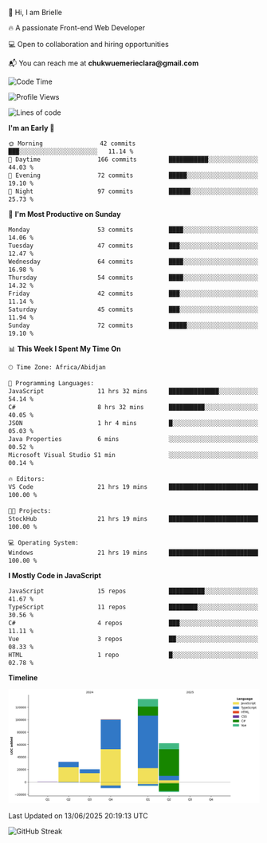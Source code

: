 <div align="left">
  <p>👋 Hi, I am Brielle</p>
  <p>🔥 A passionate Front-end Web Developer</p>
  <p>💻 Open to collaboration and hiring opportunities</p>
  <p>📬 You can reach me at <strong>chukwuemerieclara@gmail.com</strong></p>
</div>


 
 <!--START_SECTION:waka-->
![Code Time](http://img.shields.io/badge/Code%20Time-696%20hrs%2017%20mins-blue)

![Profile Views](http://img.shields.io/badge/Profile%20Views-1-blue)

![Lines of code](https://img.shields.io/badge/From%20Hello%20World%20I%27ve%20Written-348.1%20thousand%20lines%20of%20code-blue)

**I'm an Early 🐤** 

```text
🌞 Morning                42 commits          ███░░░░░░░░░░░░░░░░░░░░░░   11.14 % 
🌆 Daytime                166 commits         ███████████░░░░░░░░░░░░░░   44.03 % 
🌃 Evening                72 commits          █████░░░░░░░░░░░░░░░░░░░░   19.10 % 
🌙 Night                  97 commits          ██████░░░░░░░░░░░░░░░░░░░   25.73 % 
```
📅 **I'm Most Productive on Sunday** 

```text
Monday                   53 commits          ████░░░░░░░░░░░░░░░░░░░░░   14.06 % 
Tuesday                  47 commits          ███░░░░░░░░░░░░░░░░░░░░░░   12.47 % 
Wednesday                64 commits          ████░░░░░░░░░░░░░░░░░░░░░   16.98 % 
Thursday                 54 commits          ████░░░░░░░░░░░░░░░░░░░░░   14.32 % 
Friday                   42 commits          ███░░░░░░░░░░░░░░░░░░░░░░   11.14 % 
Saturday                 45 commits          ███░░░░░░░░░░░░░░░░░░░░░░   11.94 % 
Sunday                   72 commits          █████░░░░░░░░░░░░░░░░░░░░   19.10 % 
```


📊 **This Week I Spent My Time On** 

```text
🕑︎ Time Zone: Africa/Abidjan

💬 Programming Languages: 
JavaScript               11 hrs 32 mins      ██████████████░░░░░░░░░░░   54.14 % 
C#                       8 hrs 32 mins       ██████████░░░░░░░░░░░░░░░   40.05 % 
JSON                     1 hr 4 mins         █░░░░░░░░░░░░░░░░░░░░░░░░   05.03 % 
Java Properties          6 mins              ░░░░░░░░░░░░░░░░░░░░░░░░░   00.52 % 
Microsoft Visual Studio S1 min               ░░░░░░░░░░░░░░░░░░░░░░░░░   00.14 % 

🔥 Editors: 
VS Code                  21 hrs 19 mins      █████████████████████████   100.00 % 

🐱‍💻 Projects: 
StockHub                 21 hrs 19 mins      █████████████████████████   100.00 % 

💻 Operating System: 
Windows                  21 hrs 19 mins      █████████████████████████   100.00 % 
```

**I Mostly Code in JavaScript** 

```text
JavaScript               15 repos            ██████████░░░░░░░░░░░░░░░   41.67 % 
TypeScript               11 repos            ████████░░░░░░░░░░░░░░░░░   30.56 % 
C#                       4 repos             ███░░░░░░░░░░░░░░░░░░░░░░   11.11 % 
Vue                      3 repos             ██░░░░░░░░░░░░░░░░░░░░░░░   08.33 % 
HTML                     1 repo              █░░░░░░░░░░░░░░░░░░░░░░░░   02.78 % 
```



**Timeline**

![Lines of Code chart](https://raw.githubusercontent.com/Brielle28/Brielle28/main/assets/bar_graph.png)


 Last Updated on 13/06/2025 20:19:13 UTC
<!--END_SECTION:waka-->

![GitHub Streak](https://github-readme-streak-stats.herokuapp.com/?user=Brielle28)



